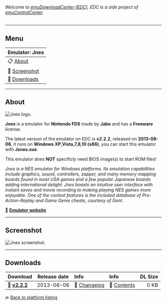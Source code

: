 ###### Welcome to [emuDownloadCenter (EDC)](https://github.com/PhoenixInteractiveNL/emuDownloadCenter/wiki/), EDC is a side project of [emuControlCenter](https://github.com/PhoenixInteractiveNL/emuControlCenter/wiki/)
***
## Menu
| **Emulator: Jnes** |
|:---------|
| :clipboard: [About](#about) |
| :sunrise: [Screenshot](#screenshot) |
| :floppy_disk: [Downloads](#downloads) |
***
## About
![](https://github.com/PhoenixInteractiveNL/emuDownloadCenter/wiki/images_emulator/jnes_logo_200.jpg "Jnes logo.")

**Jnes** is a emulator for **Nintendo FDS** made by **Jabo** and has a **Freeware** license.

The latest version of the emulator on EDC is **v2.2.2**, released on **2013-08-06**, it runs on **Windows XP,Vista,7,8,10 (x86)**, you can start this emulator with **Jsnes.exe**.

This emulator does **NOT** specificly need BIOS image(s) to start ROM files!

_Jnes is a NES emulator for Windows platforms. Its emulation capabilities include graphics, sound, controllers, zapper, and many memory mapping boards found in most USA games and a few popular Japanese boards adding international delight. Jnes boasts an intuitive user interface with instant saves and movie recording to making playing NES games more enjoyable. One of the coolest features is the included database of Pro-Action-Replay and Game Genie cheats, courtesy of Gent._

:link: [**Emulator website**](http://www.jabosoft.com/jnes/)
***
## Screenshot
![](https://raw.githubusercontent.com/PhoenixInteractiveNL/emuDownloadCenter/master/hooks/jnes/screen.jpg "Jnes screenshot.")
***
## Downloads
| Download | Release date  | Info       | Info       | DL Size    |
|:---------|:-------------:|:-----------|:-----------|-----------:|
| :floppy_disk: [**v2.2.2**](https://github.com/PhoenixInteractiveNL/edc-repo0004/raw/master/jnes/2.2.2.7z) | 2013-08-06 | :page_facing_up: [Changelog](https://github.com/PhoenixInteractiveNL/edc-repo0004/blob/master/jnes/2.2.2_changelog.txt) | :mag_right: [Contents](https://github.com/PhoenixInteractiveNL/edc-repo0004/blob/master/jnes/2.2.2_contents.txt) | 0 KB |

:back: [Back to platform listing](https://github.com/PhoenixInteractiveNL/emuDownloadCenter/wiki/EDC-Platform-List)
